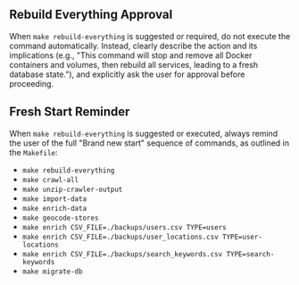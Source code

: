## Rebuild Everything Approval

When `make rebuild-everything` is suggested or required, do not execute the command automatically. Instead, clearly describe the action and its implications (e.g., "This command will stop and remove all Docker containers and volumes, then rebuild all services, leading to a fresh database state."), and explicitly ask the user for approval before proceeding.

## Fresh Start Reminder

When `make rebuild-everything` is suggested or executed, always remind the user of the full "Brand new start" sequence of commands, as outlined in the `Makefile`:

- `make rebuild-everything`
- `make crawl-all`
- `make unzip-crawler-output`
- `make import-data`
- `make enrich-data`
- `make geocode-stores`
- `make enrich CSV_FILE=./backups/users.csv TYPE=users`
- `make enrich CSV_FILE=./backups/user_locations.csv TYPE=user-locations`
- `make enrich CSV_FILE=./backups/search_keywords.csv TYPE=search-keywords`
- `make migrate-db`
